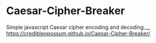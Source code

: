 # Caesar-Cipher-Breaker
Simple javascript Caesar cipher encoding and decoding.__
https://credibleopossum.github.io/Caesar-Cipher-Breaker/
